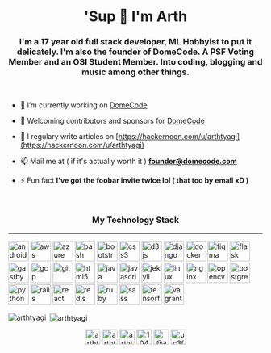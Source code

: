 <h1 align="center">'Sup 🍻 I'm Arth</h1>
<h3 align="center">I'm a 17 year old full stack developer, ML Hobbyist to put it delicately. I'm also the founder of DomeCode. A PSF Voting Member and an OSI Student Member. Into coding, blogging and music among other things.</h3>
<br>

- 🔭 I’m currently working on [DomeCode](https://domecode.com)

- 💂 Welcoming contributors and sponsors for [DomeCode](https://github.com/the-domecode)

- 📝 I regulary write articles on [https://hackernoon.com/u/arthtyagi](https://hackernoon.com/u/arthtyagi)

- 📫 Mail me at ( if it's actually worth it ) **founder@domecode.com**

- ⚡ Fun fact **I've got the foobar invite twice lol ( that too by email xD )**

<br>
<h3 align="center">My Technology Stack</h3>
<hr>
<p align="left"><img src="https://devicons.github.io/devicon/devicon.git/icons/android/android-original-wordmark.svg" alt="android" width="40" height="40"/> <img src="https://devicons.github.io/devicon/devicon.git/icons/amazonwebservices/amazonwebservices-original-wordmark.svg" alt="aws" width="40" height="40"/> <img src="https://www.vectorlogo.zone/logos/microsoft_azure/microsoft_azure-icon.svg" alt="azure" width="40" height="40"/> <img src="https://www.vectorlogo.zone/logos/gnu_bash/gnu_bash-icon.svg" alt="bash" width="40" height="40"/> <img src="https://devicons.github.io/devicon/devicon.git/icons/bootstrap/bootstrap-plain.svg" alt="bootstrap" width="40" height="40"/> <img src="https://devicons.github.io/devicon/devicon.git/icons/css3/css3-original-wordmark.svg" alt="css3" width="40" height="40"/> <img src="https://devicons.github.io/devicon/devicon.git/icons/d3js/d3js-original.svg" alt="d3js" width="40" height="40"/> <img src="https://devicons.github.io/devicon/devicon.git/icons/django/django-original.svg" alt="django" width="40" height="40"/> <img src="https://devicons.github.io/devicon/devicon.git/icons/docker/docker-original-wordmark.svg" alt="docker" width="40" height="40"/> <img src="https://www.vectorlogo.zone/logos/figma/figma-icon.svg" alt="figma" width="40" height="40"/> <img src="https://www.vectorlogo.zone/logos/pocoo_flask/pocoo_flask-icon.svg" alt="flask" width="40" height="40"/> <img src="https://www.vectorlogo.zone/logos/gatsbyjs/gatsbyjs-icon.svg" alt="gastby" width="40" height="40"/> <img src="https://www.vectorlogo.zone/logos/google_cloud/google_cloud-icon.svg" alt="gcp" width="40" height="40"/> <img src="https://www.vectorlogo.zone/logos/git-scm/git-scm-icon.svg" alt="git" width="40" height="40"/> <img src="https://devicons.github.io/devicon/devicon.git/icons/html5/html5-original-wordmark.svg" alt="html5" width="40" height="40"/> <img src="https://devicons.github.io/devicon/devicon.git/icons/java/java-original-wordmark.svg" alt="java" width="40" height="40"/> <img src="https://devicons.github.io/devicon/devicon.git/icons/javascript/javascript-original.svg" alt="javascript" width="40" height="40"/> <img src="https://www.vectorlogo.zone/logos/jekyllrb/jekyllrb-icon.svg" alt="jekyll" width="40" height="40"/> <img src="https://devicons.github.io/devicon/devicon.git/icons/linux/linux-original.svg" alt="linux" width="40" height="40"/> <img src="https://devicons.github.io/devicon/devicon.git/icons/nginx/nginx-original.svg" alt="nginx" width="40" height="40"/> <img src="https://www.vectorlogo.zone/logos/opencv/opencv-icon.svg" alt="opencv" width="40" height="40"/> <img src="https://devicons.github.io/devicon/devicon.git/icons/postgresql/postgresql-original-wordmark.svg" alt="postgresql" width="40" height="40"/> <img src="https://devicons.github.io/devicon/devicon.git/icons/python/python-original.svg" alt="python" width="40" height="40"/> <img src="https://devicons.github.io/devicon/devicon.git/icons/rails/rails-original-wordmark.svg" alt="rails" width="40" height="40"/> <img src="https://devicons.github.io/devicon/devicon.git/icons/react/react-original-wordmark.svg" alt="react" width="40" height="40"/> <img src="https://devicons.github.io/devicon/devicon.git/icons/redis/redis-original-wordmark.svg" alt="redis" width="40" height="40"/> <img src="https://devicons.github.io/devicon/devicon.git/icons/ruby/ruby-original-wordmark.svg" alt="ruby" width="40" height="40"/> <img src="https://devicons.github.io/devicon/devicon.git/icons/sass/sass-original.svg" alt="sass" width="40" height="40"/> <img src="https://www.vectorlogo.zone/logos/tensorflow/tensorflow-icon.svg" alt="tensorflow" width="40" height="40"/> <img src="https://www.vectorlogo.zone/logos/vagrantup/vagrantup-icon.svg" alt="vagrant" width="40" height="40"/></p><p><img align="left" src="https://github-readme-stats.vercel.app/api/top-langs/?username=arthtyagi&layout=compact&hide=html" alt="arthtyagi" /></p>


<p>&nbsp;<img align="center" src="https://github-readme-stats.vercel.app/api?username=arthtyagi&show_icons=true" alt="arthtyagi" /></p>


<p align="center">
<a href="https://dev.to/arthtyagi" target="blank"><img align="center" src="https://cdn.jsdelivr.net/npm/simple-icons@3.0.1/icons/dev-dot-to.svg" alt="arthtyagi" height="30" width="30" /></a>
<a href="https://twitter.com/arthtyagi" target="blank"><img align="center" src="https://cdn.jsdelivr.net/npm/simple-icons@3.0.1/icons/twitter.svg" alt="arthtyagi" height="30" width="30" /></a>
<a href="https://linkedin.com/in/arthtyagi" target="blank"><img align="center" src="https://cdn.jsdelivr.net/npm/simple-icons@3.0.1/icons/linkedin.svg" alt="arthtyagi" height="30" width="30" /></a>
<a href="https://stackoverflow.com/users/10451970/arth-tyagi" target="blank"><img align="center" src="https://cdn.jsdelivr.net/npm/simple-icons@3.0.1/icons/stackoverflow.svg" alt="10451970/arth-tyagi" height="30" width="30" /></a>
<a href="https://medium.com/@arthtyagi" target="blank"><img align="center" src="https://cdn.jsdelivr.net/npm/simple-icons@3.0.1/icons/medium.svg" alt="@arthtyagi" height="30" width="30" /></a>
<a href="https://www.youtube.com/c/uc3fmdvzghfx0xutbvdmbjbw" target="blank"><img align="center" src="https://cdn.jsdelivr.net/npm/simple-icons@3.0.1/icons/youtube.svg" alt="uc3fmdvzghfx0xutbvdmbjbw" height="30" width="30" /></a>
</p>
